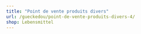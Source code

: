 ```yaml
---
title: "Point de vente produits divers"
url: /gueckedou/point-de-vente-produits-divers-4/
shop: Lebensmittel
---
```

